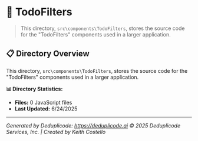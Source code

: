 # 📁 TodoFilters

> This directory, `src\components\TodoFilters`, stores the source code for the "TodoFilters" components used in a larger application.

## 📋 Directory Overview

This directory, `src\components\TodoFilters`, stores the source code for the "TodoFilters" components used in a larger application.

**📊 Directory Statistics:**
- **Files:** 0 JavaScript files
- **Last Updated:** 6/24/2025

---

*Generated by Deduplicode: https://deduplicode.ai*
*© 2025 Deduplicode Services, Inc. | Created by Keith Costello*
